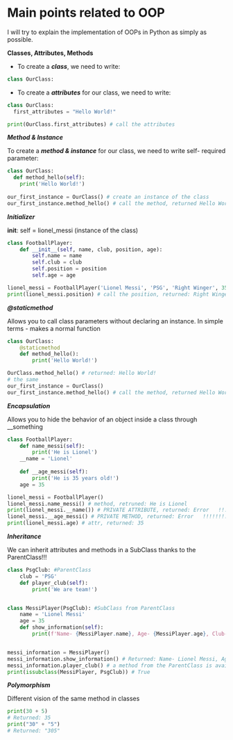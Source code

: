 # Main points related to OOP

I will try to explain the implementation of OOPs in Python as simply as possible.

**Classes, Attributes, Methods**
 
- To create a ***class***, we need to write:
```python
class OurClass:
```

- To create a ***attributes*** for our class, we need to write:
```python
class OurClass:
  first_attributes = "Hello World!"

print(OurClass.first_attributes) # call the attributes
```

***Method & Instance*** 

To create a ***method & instance*** for our class, we need to write self- required parameter:
```python
class OurClass:
  def method_hello(self):
    print('Hello World!')
    
our_first_instance = OurClass() # create an instance of the class
our_first_instance.method_hello() # call the method, returned Hello World!
```

***Initializer*** 

__init__: self = lionel_messi (instance of the class) 
```python
class FootballPlayer:
    def __init__(self, name, club, position, age):
        self.name = name
        self.club = club
        self.position = position
        self.age = age

lionel_messi = FootballPlayer('Lionel Messi', 'PSG', 'Right Winger', 35)
print(lionel_messi.position) # call the position, returned: Right Winger
```

***@staticmethod*** 

Allows you to call class parameters without declaring an instance. In simple terms - makes a normal function
```python
class OurClass:
    @staticmethod
    def method_hello():
        print('Hello World!')

OurClass.method_hello() # returned: Hello World!
# the same
our_first_instance = OurClass() 
our_first_instance.method_hello() # call the method, returned Hello World!
```

***Encapsulation***

Allows you to hide the behavior of an object inside a class through __something
```python
class FootballPlayer:
    def name_messi(self):
        print('He is Lionel')
    __name = 'Lionel'
    
    def __age_messi(self):
        print('He is 35 years old!')
    age = 35

lionel_messi = FootballPlayer()
lionel_messi.name_messi() # method, retruned: He is Lionel
print(lionel_messi.__name()) # PRIVATE ATTRIBUTE, returned: Error   !!!!!!!!!!!!
lionel_messi.__age_messi() # PRIVATE METHOD, returned: Error   !!!!!!!!!!!!
print(lionel_messi.age) # attr, returned: 35
```

***Inheritance***

We can inherit attributes and methods in a SubClass thanks to the ParentClass!!!
```python
class PsgClub: #ParentClass
    club = 'PSG'
    def player_club(self):
        print('We are team!')


class MessiPlayer(PsgClub): #SubClass from ParentClass
    name = 'Lionel Messi'
    age = 35
    def show_information(self):
        print(f'Name- {MessiPlayer.name}, Age- {MessiPlayer.age}, Club- {MessiPlayer.club} ') # an attribute from the ParentClass is available to us


messi_information = MessiPlayer()
messi_information.show_information() # Returned: Name- Lionel Messi, Age- 35, Club- PSG
messi_information.player_club() # a method from the ParentClass is available to us
print(issubclass(MessiPlayer, PsgClub)) # True
```

***Polymorphism***

Different vision of the same method in classes
```python
print(30 + 5)
# Returned: 35
print("30" + "5")
# Returned: "305"
```
